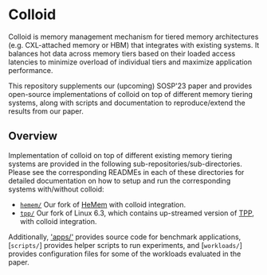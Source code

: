 # Colloid

Colloid is memory management mechanism for tiered memory architectures (e.g. CXL-attached memory or HBM) that integrates with existing systems. It balances hot data across memory tiers based on their loaded access latencies to minimize overload of individual tiers and maximize application performance.

This repository supplements our (upcoming) SOSP'23 paper and provides open-source implementations of colloid on top of different memory tiering systems, along with scripts and documentation to reproduce/extend the results from our paper.

## Overview
Implementation of colloid on top of different existing memory tiering systems are provided in the following sub-repositories/sub-directories. Please see the corresponding READMEs in each of these directories for detailed documentation on how to setup and run the corresponding systems with/without colloid:

* [`hemem/`](https://github.com/webglider/hemem/tree/939dc0072126d3a2639917d3eef00634dbac2e26) Our fork of [HeMem](https://dl.acm.org/doi/10.1145/3477132.3483550) with colloid integration.
* [`tpp/`](tpp) Our fork of Linux 6.3, which contains up-streamed version of [TPP](https://dl.acm.org/doi/10.1145/3582016.3582063), with colloid integration.

Additionally, ['apps/'](apps) provides source code for benchmark applications, [`scripts/`] provides helper scripts to run experiments, and [`workloads/`] provides configuration files for some of the workloads evaluated in the paper. 
